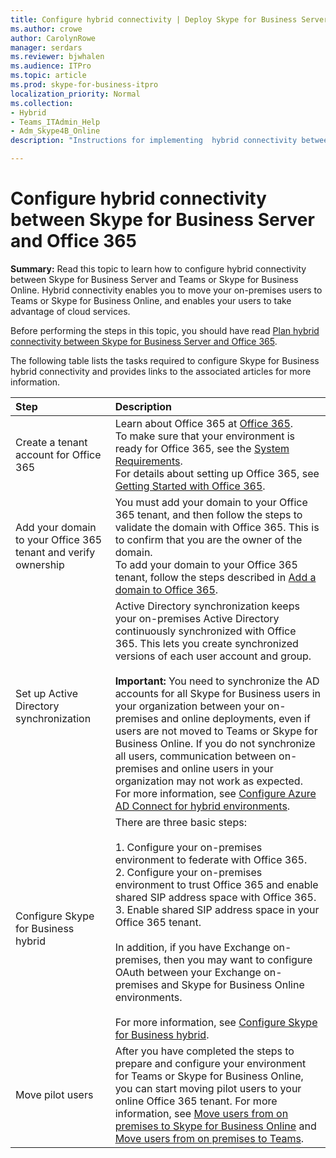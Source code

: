 ```yaml
---
title: Configure hybrid connectivity | Deploy Skype for Business Server 2019 connect
ms.author: crowe
author: CarolynRowe
manager: serdars
ms.reviewer: bjwhalen
ms.audience: ITPro
ms.topic: article
ms.prod: skype-for-business-itpro
localization_priority: Normal
ms.collection: 
- Hybrid 
- Teams_ITAdmin_Help
- Adm_Skype4B_Online
description: "Instructions for implementing  hybrid connectivity between Skype for Business Server and Skype for Business Online."

---
```


# Configure hybrid connectivity between Skype for Business Server and Office 365

**Summary:** Read this topic to learn how to configure hybrid connectivity between Skype for Business Server and Teams or Skype for Business Online.  Hybrid connectivity enables you to move your on-premises users to Teams or Skype for Business Online, and enables your users to take advantage of cloud services.
  
Before performing the steps in this topic, you should have read [Plan hybrid connectivity between Skype for Business Server and Office 365](plan-hybrid-connectivity.md).
  
The following table lists the tasks required to configure Skype for Business hybrid connectivity and provides links to the associated articles for more information.
  
|Step|Description|
|:-----|:-----|
|Create a tenant account for Office 365   <br/> |Learn about Office 365 at [Office 365](https://go.microsoft.com/fwlink/p/?LinkId=254980).  <br/> To make sure that your environment is ready for Office 365, see the [System Requirements](https://products.office.com/en-US/office-system-requirements).  <br/> For details about setting up Office 365, see [Getting Started with Office 365](https://go.microsoft.com/fwlink/p/?LinkId=254982).  <br/> |
|Add your domain to your Office 365 tenant and verify ownership  <br/> | You must add your domain to your Office 365 tenant, and then follow the steps to validate the domain with Office 365. This is to confirm that you are the owner of the domain. <br/> To add your domain to your Office 365 tenant, follow the steps described in [Add a domain to Office 365](https://support.office.com/en-us/article/add-a-domain-to-office-365-6383f56d-3d09-4dcb-9b41-b5f5a5efd611?ui=en-US&rs=en-US&ad=US).  <br/> |
|Set up Active Directory synchronization  <br/> |Active Directory synchronization keeps your on-premises Active Directory continuously synchronized with Office 365. This lets you create synchronized versions of each user account and group.  <br/> <br> **Important:** You need to synchronize the AD accounts for all Skype for Business users in your organization between your on-premises and online deployments, even if users are not moved to Teams or Skype for Business Online. If you do not synchronize all users, communication between on-premises and online users in your organization may not work as expected. For more information, see [Configure Azure AD Connect for hybrid environments](configure-azure-ad-connect.md).         |
| Configure Skype for Business hybrid | There are three basic steps: <br><br> 1. Configure your on-premises environment to federate with Office 365. <br> 2. Configure your on-premises environment to trust Office 365 and enable shared SIP address space with Office 365.<br> 3. Enable shared SIP address space in your Office 365 tenant. <br><br> In addition, if you have Exchange on-premises, then you may want to configure OAuth between your Exchange on-premises and Skype for Business Online environments. <br> <br>For more information, see [Configure Skype for Business hybrid](configure-federation-with-skype-for-business-online.md).
|Move pilot users  <br/> |After you have completed the steps to prepare and configure your environment for Teams or Skype for Business Online, you can start moving pilot users to your online Office 365 tenant. For more information, see [Move users from on premises to Skype for Business Online](move-users-from-on-premises-to-skype-for-business-online.md) and [Move users from on premises to Teams](move-users-from-on-premises-to-Teams.md).  <br/> |